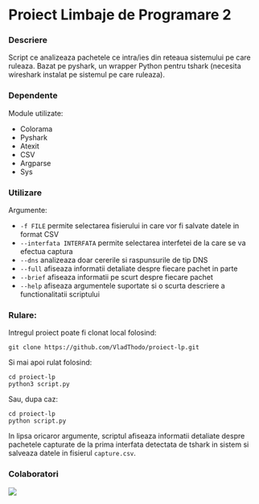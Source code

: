 # Proiect Limbaje de Programare 2

### Descriere

Script ce analizeaza pachetele ce intra/ies din reteaua sistemului pe care ruleaza. Bazat pe pyshark, un wrapper Python pentru tshark (necesita wireshark instalat pe sistemul pe care ruleaza).

### Dependente

Module utilizate:
 - Colorama
 - Pyshark
 - Atexit
 - CSV
 - Argparse
 - Sys

### Utilizare

Argumente:
 - `-f FILE` permite selectarea fisierului in care vor fi salvate datele in format CSV
 - `--interfata INTERFATA` permite selectarea interfetei de la care se va efectua captura
 - `--dns` analizeaza doar cererile si raspunsurile de tip DNS
 - `--full` afiseaza informatii detaliate despre fiecare pachet in parte
 - `--brief` afiseaza informatii pe scurt despre fiecare pachet
 - `--help` afiseaza argumentele suportate si o scurta descriere a functionalitatii scriptului
 

### Rulare:

Intregul proiect poate fi clonat local folosind:

```
git clone https://github.com/VladThodo/proiect-lp.git
```
Si mai apoi rulat folosind:

```
cd proiect-lp
python3 script.py
```

Sau, dupa caz:

```
cd proiect-lp
python script.py
```

In lipsa oricaror argumente, scriptul afiseaza informatii detaliate despre pachetele capturate de la prima interfata detectata de tshark in sistem si salveaza datele in fisierul `capture.csv`.


### Colaboratori 

<a href="https://github.com/VladThodo/proiect-lp/graphs/contributors">
  <img src="https://contrib.rocks/image?repo=VladThodo/proiect-lp" />
</a>
